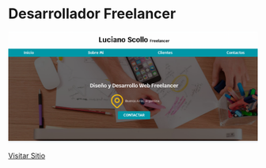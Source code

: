 <h1> Desarrollador Freelancer </h1>

<img src="https://raw.githubusercontent.com/Lucianosc9927/CursoFullStackUdemy/main/freelancer_inicio/Captura.PNG" alt="Freelancer preview">

<a href="https://portfolioscl.netlify.app/">Visitar Sitio</a>
